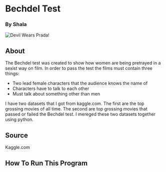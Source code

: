 # Bechdel Test
### By Shala 
![Devil Wears Prada!](C:\Users\shala\Bechdel_Test\photo.jpg)
## About

The Bechdel test was created to show how women are being pretrayed in a sexist way on film. In order to pass the test the films must contain three things:
 - Two lead female characters that the audience knows the name of 
 - Characters have to talk to each other
 - Must talk about something other than men

I have two datasets that I got from kaggle.com. The first are the top grossing movies of all time. The second are top grossing movies that passed or failed the Bechdel test. I mereged these two datasets together using python. 

## Source 
Kaggle.com

## How To Run This Program 
